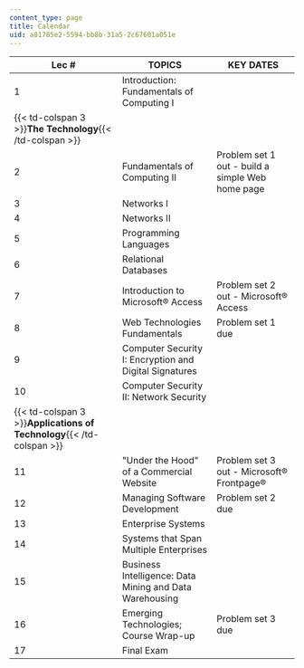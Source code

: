 ```yaml
---
content_type: page
title: Calendar
uid: a81785e2-5594-bb8b-31a5-2c67601a051e
---
```


| Lec # | TOPICS | KEY DATES |
| --- | --- | --- |
| 1 | Introduction: Fundamentals of Computing I  |  |
| {{< td-colspan 3 >}}**The Technology**{{< /td-colspan >}} |||
| 2 | Fundamentals of Computing II | Problem set 1 out - build a simple Web home page |
| 3 | Networks I |  |
| 4 | Networks II |  |
| 5 | Programming Languages |  |
| 6 | Relational Databases |  |
| 7 | Introduction to Microsoft® Access | Problem set 2 out - Microsoft® Access |
| 8 | Web Technologies Fundamentals | Problem set 1 due |
| 9 | Computer Security I: Encryption and Digital Signatures |  |
| 10 | Computer Security II: Network Security |  |
| {{< td-colspan 3 >}}**Applications of Technology**{{< /td-colspan >}} |||
| 11 | "Under the Hood" of a Commercial Website | Problem set 3 out - Microsoft® Frontpage®   |
| 12 | Managing Software Development | Problem set 2 due |
| 13 | Enterprise Systems |  |
| 14 | Systems that Span Multiple Enterprises |  |
| 15 | Business Intelligence: Data Mining and Data Warehousing |  |
| 16 | Emerging Technologies; Course Wrap-up | Problem set 3 due |
| 17 | Final Exam |